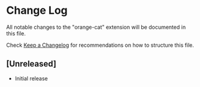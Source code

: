 # Change Log

All notable changes to the "orange-cat" extension will be documented in this file.

Check [Keep a Changelog](http://keepachangelog.com/) for recommendations on how to structure this file.

## [Unreleased]

- Initial release
